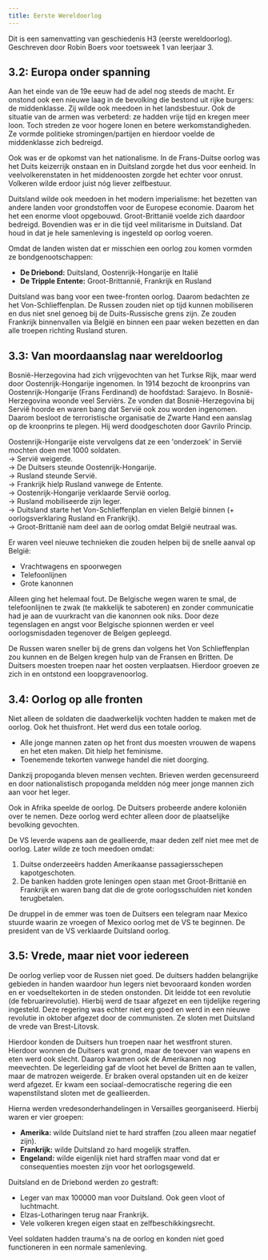 ```yaml
---
title: Eerste Wereldoorlog
---
```


Dit is een samenvatting van geschiedenis H3 (eerste wereldoorlog). Geschreven door Robin Boers voor toetsweek 1 van leerjaar 3.

## 3.2: Europa onder spanning

Aan het einde van de 19e eeuw had de adel nog steeds de macht. Er onstond ook een nieuwe laag in de bevolking die bestond uit rijke burgers: de middenklasse. Zij wilde ook meedoen in het landsbestuur. Ook de situatie van de armen was verbeterd: ze hadden vrije tijd en kregen meer loon. Toch streden ze voor hogere lonen en betere werkomstandigheden. Ze vormde politieke stromingen/partijen en hierdoor voelde de middenklasse zich bedreigd.

Ook was er de opkomst van het nationalisme. In de Frans-Duitse oorlog was het Duits keizerrijk onstaan en in Duitsland zorgde het dus voor eenheid. In veelvolkerenstaten in het middenoosten zorgde het echter voor onrust. Volkeren wilde erdoor juist nóg liever zelfbestuur.

Duitsland wilde ook meedoen in het modern imperialisme: het bezetten van andere landen voor grondstoffen voor de Europese economie. Daarom het het een enorme vloot opgebouwd. Groot-Brittanië voelde zich daardoor bedreigd. Bovendien was er in die tijd veel militarisme in Duitsland. Dat houd in dat je hele samenleving is ingesteld op oorlog voeren.

Omdat de landen wisten dat er misschien een oorlog zou komen vormden ze bondgenootschappen:

- **De Driebond:** Duitsland, Oostenrijk-Hongarije en Italië
- **De Tripple Entente:** Groot-Brittannië, Frankrijk en Rusland

Duitsland was bang voor een twee-fronten oorlog. Daarom bedachten ze het Von-Schlieffenplan. De Russen zouden niet op tijd kunnen mobiliseren en dus niet snel genoeg bij de Duits-Russische grens zijn. Ze zouden Frankrijk binnenvallen via België en binnen een paar weken bezetten en dan alle troepen richting Rusland sturen.

## 3.3: Van moordaanslag naar wereldoorlog

Bosnië-Herzegovina had zich vrijgevochten van het Turkse Rijk, maar werd door Oostenrijk-Hongarije ingenomen. In 1914 bezocht de kroonprins van Oostenrijk-Hongarije (Frans Ferdinand) de hoofdstad: Sarajevo. In Bosnië-Herzegovina woonde veel Serviërs. Ze vonden dat Bosnië-Herzegovina bij Servië hoorde en waren bang dat Servië ook zou worden ingenomen. Daarom besloot de terroristische organisatie de Zwarte Hand een aanslag op de kroonprins te plegen. Hij werd doodgeschoten door Gavrilo Princip.

Oostenrijk-Hongarije eiste vervolgens dat ze een 'onderzoek' in Servië mochten doen met 1000 soldaten.  
-> Servië weigerde.  
-> De Duitsers steunde Oostenrijk-Hongarije.  
-> Rusland steunde Servië.  
-> Frankrijk hielp Rusland vanwege de Entente.  
-> Oostenrijk-Hongarije verklaarde Servië oorlog.  
-> Rusland mobiliseerde zijn leger.  
-> Duitsland starte het Von-Schlieffenplan en vielen België binnen (+ oorlogsverklaring Rusland en Frankrijk).  
-> Groot-Brittanië nam deel aan de oorlog omdat België neutraal was.

Er waren veel nieuwe technieken die zouden helpen bij de snelle aanval op België:

- Vrachtwagens en spoorwegen
- Telefoonlijnen
- Grote kanonnen

Alleen ging het helemaal fout. De Belgische wegen waren te smal, de telefoonlijnen te zwak (te makkelijk te saboteren) en zonder communicatie had je aan de vuurkracht van die kanonnen ook niks. Door deze tegenslagen en angst voor Belgische spionnen werden er veel oorlogsmisdaden tegenover de Belgen gepleegd.

De Russen waren sneller bij de grens dan volgens het Von Schlieffenplan zou kunnen en de Belgen kregen hulp van de Fransen en Britten. De Duitsers moesten troepen naar het oosten verplaatsen. Hierdoor groeven ze zich in en ontstond een loopgravenoorlog.

## 3.4: Oorlog op alle fronten

Niet alleen de soldaten die daadwerkelijk vochten hadden te maken met de oorlog. Ook het thuisfront. Het werd dus een totale oorlog.

- Alle jonge mannen zaten op het front dus moesten vrouwen de wapens en het eten maken. Dit hielp het feminisme.
- Toenemende tekorten vanwege handel die niet doorging.

Dankzij propoganda bleven mensen vechten. Brieven werden gecensureerd en door nationalistisch propoganda meldden nóg meer jonge mannen zich aan voor het leger.

Ook in Afrika speelde de oorlog. De Duitsers probeerde andere koloniën over te nemen. Deze oorlog werd echter alleen door de plaatselijke bevolking gevochten.

De VS leverde wapens aan de geallieerde, maar deden zelf niet mee met de oorlog. Later wilde ze toch meedoen omdat:

1. Duitse onderzeeërs hadden Amerikaanse passagiersschepen kapotgeschoten.
2. De banken hadden grote leningen open staan met Groot-Brittanië en Frankrijk en waren bang dat die de grote oorlogsschulden niet konden terugbetalen.

De druppel in de emmer was toen de Duitsers een telegram naar Mexico stuurde waarin ze vroegen of Mexico oorlog met de VS te beginnen. De president van de VS verklaarde Duitsland oorlog.

## 3.5: Vrede, maar niet voor iedereen

De oorlog verliep voor de Russen niet goed. De duitsers hadden belangrijke gebieden in handen waardoor hun legers niet bevooraard konden worden en er voedseltekorten in de steden onstonden. Dit leidde tot een revolutie (de februarirevolutie). Hierbij werd de tsaar afgezet en een tijdelijke regering ingesteld. Deze regering was echter niet erg goed en werd in een nieuwe revolutie in oktober afgezet door de communisten. Ze sloten met Duitsland de vrede van Brest-Litovsk.

Hierdoor konden de Duitsers hun troepen naar het westfront sturen. Hierdoor wonnen de Duitsers wat grond, maar de toevoer van wapens en eten werd ook slecht. Daarop kwamen ook de Amerikanen nog meevechten. De legerleiding gaf de vloot het bevel de Britten aan te vallen, maar de matrozen weigerde. Er braken overal opstanden uit en de keizer werd afgezet. Er kwam een sociaal-democratische regering die een wapenstilstand sloten met de geallieerden.

Hierna werden vredesonderhandelingen in Versailles georganiseerd. Hierbij waren er vier groepen:

- **Amerika:** wilde Duitsland niet te hard straffen (zou alleen maar negatief zijn).
- **Frankrijk:** wilde Duitsland zo hard mogelijk straffen.
- **Engeland:** wilde eigenlijk niet hard straffen maar vond dat er consequenties moesten zijn voor het oorlogsgeweld.

Duitsland en de Driebond werden zo gestraft:

- Leger van max 100000 man voor Duitsland. Ook geen vloot of luchtmacht.
- Elzas-Lotharingen terug naar Frankrijk.
- Vele volkeren kregen eigen staat en zelfbeschikkingsrecht.

Veel soldaten hadden trauma's na de oorlog en konden niet goed functioneren in een normale samenleving.
